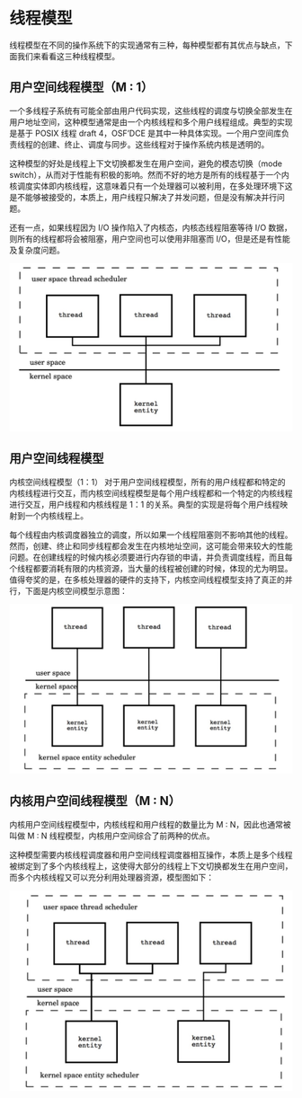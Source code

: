 
# 线程模型
线程模型在不同的操作系统下的实现通常有三种，每种模型都有其优点与缺点，下面我们来看看这三种线程模型。


## 用户空间线程模型（M : 1）
一个多线程子系统有可能全部由用户代码实现，这些线程的调度与切换全部发生在用户地址空间，这种模型通常是由一个内核线程和多个用户线程组成。典型的实现是基于 POSIX 线程 draft 4，OSF’DCE 是其中一种具体实现。一个用户空间库负责线程的创建、终止、调度与同步。这些线程对于操作系统内核是透明的。

这种模型的好处是线程上下文切换都发生在用户空间，避免的模态切换（mode switch），从而对于性能有积极的影响。然而不好的地方是所有的线程基于一个内核调度实体即内核线程，这意味着只有一个处理器可以被利用，在多处理环境下这是不能够被接受的，本质上，用户线程只解决了并发问题，但是没有解决并行问题。

还有一点，如果线程因为 I/O 操作陷入了内核态，内核态线程阻塞等待 I/O 数据，则所有的线程都将会被阻塞，用户空间也可以使用非阻塞而 I/O，但是还是有性能及复杂度问题。

![内核空间线程模型](img/pthread1.jpg)

## 用户空间线程模型

内核空间线程模型（1：1）
对于用户空间线程模型，所有的用户线程都和特定的内核线程进行交互，而内核空间线程模型是每个用户线程都和一个特定的内核线程进行交互，用户线程和内核线程是 1：1 的关系。典型的实现是将每个用户线程映射到一个内核线程上。

每个线程由内核调度器独立的调度，所以如果一个线程阻塞则不影响其他的线程。然而，创建、终止和同步线程都会发生在内核地址空间，这可能会带来较大的性能问题。在创建线程的时候内核必须要进行内存锁的申请，并负责调度线程，而且每个线程都要消耗有限的内核资源，当大量的线程被创建的时候，体现的尤为明显。值得夸奖的是，在多核处理器的硬件的支持下，内核空间线程模型支持了真正的并行，下面是内核空间模型示意图：

![内核空间线程模型](img/pthread2.jpg)


## 内核用户空间线程模型（M : N）
内核用户空间线程模型中，内核线程和用户线程的数量比为 M : N，因此也通常被叫做 M : N 线程模型，内核用户空间综合了前两种的优点。

这种模型需要内核线程调度器和用户空间线程调度器相互操作，本质上是多个线程被绑定到了多个内核线程上，这使得大部分的线程上下文切换都发生在用户空间，而多个内核线程又可以充分利用处理器资源，模型图如下：

![内核空间线程模型](img/pthread3.jpg)